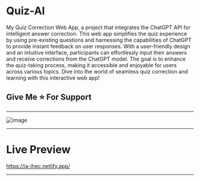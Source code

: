 # Quiz-AI
My Quiz Correction Web App, a project that integrates the ChatGPT API for intelligent answer correction. This web app simplifies the quiz experience by using pre-existing questions and harnessing the capabilities of ChatGPT to provide instant feedback on user responses. With a user-friendly design and an intuitive interface, participants can effortlessly input their answers and receive corrections from the ChatGPT model. The goal is to enhance the quiz-taking process, making it accessible and enjoyable for users across various topics. Dive into the world of seamless quiz correction and learning with this interactive web app!

## Give Me ⭐ For Support
___________________________________________________________
![image](https://github.com/ramizairi/Quiz-AI/assets/121579805/ee1649ef-0bb3-42e1-8776-a4a1d2820fb5)
___________________________________________________________
# Live Preview

https://ia-ihec.netlify.app/




____________________________________________________________
